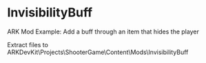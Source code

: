 # InvisibilityBuff
ARK Mod Example: Add a buff through an item that hides the player

Extract files to ARKDevKit\Projects\ShooterGame\Content\Mods\InvisibilityBuff
